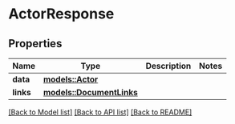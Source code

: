 # ActorResponse

## Properties

Name | Type | Description | Notes
------------ | ------------- | ------------- | -------------
**data** | [**models::Actor**](Actor.md) |  | 
**links** | [**models::DocumentLinks**](DocumentLinks.md) |  | 

[[Back to Model list]](../README.md#documentation-for-models) [[Back to API list]](../README.md#documentation-for-api-endpoints) [[Back to README]](../README.md)



